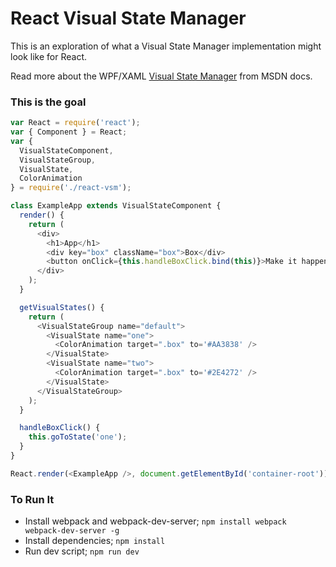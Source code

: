 React Visual State Manager
===

This is an exploration of what a Visual State Manager implementation might look like for React.

Read more about the WPF/XAML [Visual State Manager](https://msdn.microsoft.com/en-us/library/system.windows.visualstatemanager(v=vs.110).aspx#Examples) from MSDN docs.

### This is the goal

```js
var React = require('react');
var { Component } = React;
var {
  VisualStateComponent,
  VisualStateGroup,
  VisualState,
  ColorAnimation
} = require('./react-vsm');

class ExampleApp extends VisualStateComponent {
  render() {
    return (
      <div>
        <h1>App</h1>
        <div key="box" className="box">Box</div>
        <button onClick={this.handleBoxClick.bind(this)}>Make it happen</button>
      </div>
    );
  }

  getVisualStates() {
    return (
      <VisualStateGroup name="default">
        <VisualState name="one">
          <ColorAnimation target=".box" to='#AA3838' />
        </VisualState>
        <VisualState name="two">
          <ColorAnimation target=".box" to='#2E4272' />
        </VisualState>
      </VisualStateGroup>
    );
  }

  handleBoxClick() {
    this.goToState('one');
  }
}

React.render(<ExampleApp />, document.getElementById('container-root'));
```

### To Run It

- Install webpack and webpack-dev-server; `npm install webpack webpack-dev-server -g`
- Install dependencies; `npm install`
- Run dev script; `npm run dev`